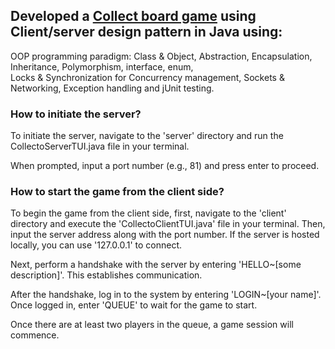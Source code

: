 ## Developed a [Collect board game](https://boardgamegeek.com/boardgame/260926/collecto) using Client/server design pattern in Java using:

OOP programming paradigm: Class & Object, Abstraction, Encapsulation, Inheritance, Polymorphism, interface, enum,\
Locks & Synchronization for Concurrency management, Sockets & Networking, Exception handling and jUnit testing.

### How to initiate the server?
To initiate the server, navigate to the 'server' directory and run the CollectoServerTUI.java file in your terminal. 

When prompted, input a port number (e.g., 81) and press enter to proceed.

### How to start the game from the client side?

To begin the game from the client side, first, navigate to the 'client' directory and execute the 'CollectoClientTUI.java' file in your terminal. Then, input the server address along with the port number. If the server is hosted locally, you can use '127.0.0.1' to connect.

Next, perform a handshake with the server by entering 'HELLO~[some description]'. This establishes communication.

After the handshake, log in to the system by entering 'LOGIN~[your name]'. Once logged in, enter 'QUEUE' to wait for the game to start.

Once there are at least two players in the queue, a game session will commence.



